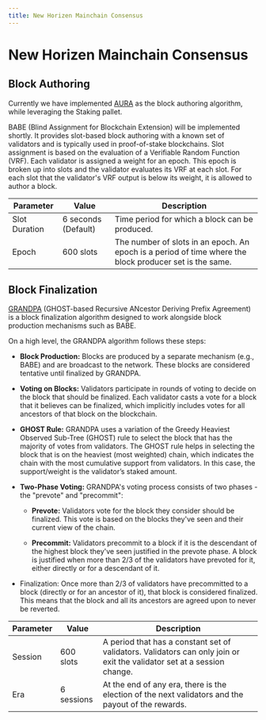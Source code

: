 ```yaml
---
title: New Horizen Mainchain Consensus
---
```


# New Horizen Mainchain Consensus

## Block Authoring
Currently we have implemented [AURA](https://docs.substrate.io/reference/glossary/#authority-round-aura) as the block authoring algorithm, while leveraging the Staking pallet.

BABE (Blind Assignment for Blockchain Extension) will be implemented shortly.  It provides slot-based block authoring with a known set of validators and is typically used in proof-of-stake blockchains. Slot assignment is based on the evaluation of a Verifiable Random Function (VRF). Each validator is assigned a weight for an epoch. This epoch is broken up into slots and the validator evaluates its VRF at each slot. For each slot that the validator's VRF output is below its weight, it is allowed to author a block.


| Parameter | Value | Description |
| --- | --- | --- |
| Slot Duration | 6 seconds (Default)  | Time period for which a block can be produced. |
| Epoch | 600 slots | The number of slots in an epoch. An epoch is a period of time where the block producer set is the same. |


## Block Finalization
[GRANDPA](https://paritytech.github.io/polkadot-sdk/master/sc_consensus_grandpa/index.html) (GHOST-based Recursive ANcestor Deriving Prefix Agreement) is a block finalization algorithm designed to work alongside block production mechanisms such as BABE.

On a high level, the GRANDPA algorithm follows these steps:

 - **Block Production:** Blocks are produced by a separate mechanism (e.g., BABE) and are broadcast to the network. These blocks are considered tentative until finalized by GRANDPA.


- **Voting on Blocks:** Validators participate in rounds of voting to decide on the block that should be finalized. Each validator casts a vote for a block that it believes can be finalized, which implicitly includes votes for all ancestors of that block on the blockchain.


- **GHOST Rule:** GRANDPA uses a variation of the Greedy Heaviest Observed Sub-Tree (GHOST) rule to select the block that has the majority of votes from validators. The GHOST rule helps in selecting the block that is on the heaviest (most weighted) chain, which indicates the chain with the most cumulative support from validators. In this case, the support/weight is the validator’s staked amount.


- **Two-Phase Voting:** GRANDPA's voting process consists of two phases - the "prevote" and "precommit":

    * **Prevote:** Validators vote for the block they consider should be finalized. This vote is based on the blocks they've seen and their current view of the chain.

    * **Precommit:** Validators precommit to a block if it is the descendant of the highest block they've seen justified in the prevote phase. A block is justified when more than 2/3 of the validators have prevoted for it, either directly or for a descendant of it.


- Finalization: Once more than 2/3 of validators have precommitted to a block (directly or for an ancestor of it), that block is considered finalized. This means that the block and all its ancestors are agreed upon to never be reverted.

| Parameter | Value | Description |
| --- | --- | --- |
| Session | 600 slots |A period that has a constant set of validators. Validators can only join or exit the validator set at a session change. |
| Era | 6 sessions | At the end of any era, there is the election of the next validators and the payout of the rewards. |
